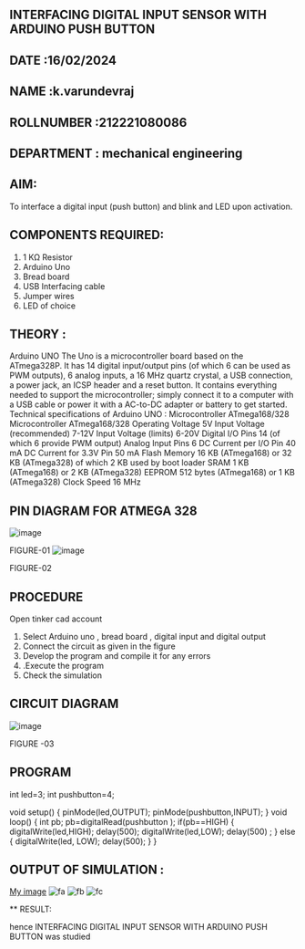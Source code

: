 ## INTERFACING DIGITAL INPUT SENSOR WITH ARDUINO PUSH BUTTON
## DATE :16/02/2024
## NAME :k.varundevraj																			             
## ROLLNUMBER :212221080086
## DEPARTMENT : mechanical engineering


## AIM:
To interface a digital input (push button) and blink and LED upon activation.
## COMPONENTS REQUIRED:
1.	1 KΩ Resistor 
2.	Arduino Uno 
3.	Bread board 
4.	USB Interfacing cable 
5.	Jumper wires 
6.	LED of choice 
## THEORY :
Arduino UNO
 	  The Uno is a microcontroller board based on the ATmega328P. It has 14 digital input/output pins (of which 6 can be used as PWM outputs), 6 analog inputs, a 16 MHz quartz crystal, a USB connection, a power jack, an ICSP header and a reset button. It contains everything needed to support the microcontroller; simply connect it to a computer with a USB cable or power it with a AC-to-DC adapter or battery to get started.
	Technical specifications of Arduino UNO :
Microcontroller	ATmega168/328
Microcontroller	ATmega168/328
Operating Voltage	5V
Input Voltage (recommended)	7-12V
Input Voltage (limits)	6-20V
Digital I/O Pins	14 (of which 6 provide PWM output)
Analog Input Pins	6
DC Current per I/O Pin	40 mA
DC Current for 3.3V Pin	50 mA
Flash Memory	16 KB (ATmega168) or 32 KB (ATmega328) of which 2 KB used by boot loader
SRAM	1 KB (ATmega168) or 2 KB (ATmega328)
EEPROM	512 bytes (ATmega168) or 1 KB (ATmega328)
Clock Speed	16 MHz
## PIN DIAGRAM FOR ATMEGA 328
 
![image](https://user-images.githubusercontent.com/36288975/163530394-115baee4-7ed1-49fe-9cce-d7b625e11e85.png)

FIGURE-01
![image](https://user-images.githubusercontent.com/36288975/163530431-4d390e98-0942-42d8-95b8-f57d348e6ad8.png)

FIGURE-02
## PROCEDURE 
 Open tinker cad account 
1.	Select Arduino uno , bread board , digital input and digital output 
2.	Connect the circuit as given in the figure 
3.	Develop the program and compile it for any errors 
4.	 .Execute the program 
5.	Check the simulation 



## CIRCUIT DIAGRAM 


![image](https://user-images.githubusercontent.com/36288975/163530437-87a0afbd-b3c9-44ad-b907-5de63486fb9d.png)



FIGURE -03




## PROGRAM 
int led=3;
int pushbutton=4;

void setup()
{
  pinMode(led,OUTPUT);
  pinMode(pushbutton,INPUT);
}
void loop()
{
  int pb;
  pb=digitalRead(pushbutton );
  if(pb==HIGH)
  {
    digitalWrite(led,HIGH);
    delay(500);
    digitalWrite(led,LOW);
    delay(500) ;
  }
  else
  {
    digitalWrite(led, LOW);
    delay(500);
  }
} 
 









 
 
 



## OUTPUT OF SIMULATION :

[My image](username.github.com/repository/img/image.jpg)
![fa](https://github.com/varundevraj212221080086/-INTERFACING-DIGITAL-INPUT-SENSOR-WITH-ARDUINO-PUSH-BUTTON-/assets/161024553/a8cb0c02-21fc-4d1a-98b2-5ff30adc5f68)
![fb](https://github.com/varundevraj212221080086/-INTERFACING-DIGITAL-INPUT-SENSOR-WITH-ARDUINO-PUSH-BUTTON-/assets/161024553/c9cc1ffa-89d7-405e-bbb4-697193d3034a)
![fc](https://github.com/varundevraj212221080086/-INTERFACING-DIGITAL-INPUT-SENSOR-WITH-ARDUINO-PUSH-BUTTON-/assets/161024553/8941252a-5c19-4cfa-b1ca-3a9599776e12)

**
RESULT:

 hence INTERFACING DIGITAL INPUT SENSOR WITH ARDUINO PUSH BUTTON was studied 

